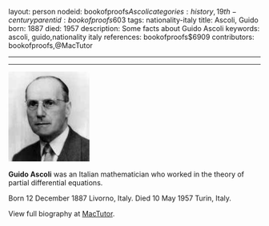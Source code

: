 layout: person
nodeid: bookofproofs$Ascoli
categories: history,19th-century
parentid: bookofproofs$603
tags: nationality-italy
title: Ascoli, Guido
born: 1887
died: 1957
description: Some facts about Guido Ascoli
keywords: ascoli, guido,nationality italy
references: bookofproofs$6909
contributors: bookofproofs,@MacTutor

---


---

![Ascoli.jpg](https://github.com/bookofproofs/bookofproofs.github.io/blob/main/_sources/_assets/images/portraits/Ascoli.jpg?raw=true)

**Guido Ascoli** was an Italian mathematician who worked in the theory of partial differential equations.

Born 12 December 1887 Livorno, Italy. Died 10 May 1957 Turin, Italy.


View full biography at [MacTutor](https://mathshistory.st-andrews.ac.uk/Biographies/Ascoli/).